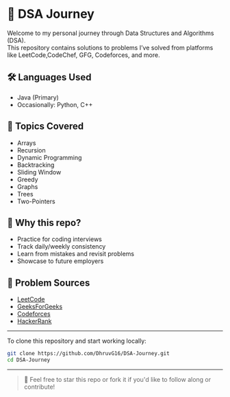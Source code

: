 # 🧠 DSA Journey

Welcome to my personal journey through Data Structures and Algorithms (DSA).  
This repository contains solutions to problems I’ve solved from platforms like LeetCode,CodeChef, GFG, Codeforces, and more.

## 🛠️ Languages Used
- Java (Primary)
- Occasionally: Python, C++



## 📌 Topics Covered
- Arrays
- Recursion
- Dynamic Programming
- Backtracking
- Sliding Window
- Greedy
- Graphs
- Trees
- Two-Pointers

## 🌱 Why this repo?
- Practice for coding interviews
- Track daily/weekly consistency
- Learn from mistakes and revisit problems
- Showcase to future employers

## 🔗 Problem Sources
- [LeetCode](https://leetcode.com/)
- [GeeksForGeeks](https://www.geeksforgeeks.org/)
- [Codeforces](https://codeforces.com/)
- [HackerRank](https://www.hackerrank.com/)

---

To clone this repository and start working locally:

```bash
git clone https://github.com/DhruvG16/DSA-Journey.git
cd DSA-Journey
```
---
> 🌟 Feel free to star this repo or fork it if you'd like to follow along or contribute!
